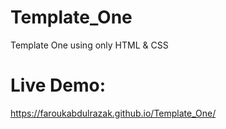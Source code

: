 # Template_One
Template One using only HTML &amp; CSS

# Live Demo:
https://faroukabdulrazak.github.io/Template_One/
